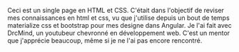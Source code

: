 Ceci est un single page en HTML et CSS. C'était dans l'objectif de reviser mes connaissances en html et css, vu que j'utilise depuis un bout de temps materialize css et bootstrap pour mes designe dans Angular.
Je l'ai fait avec DrcMind, un youtubeur chevronné en développement web. C'est un mentor que j'apprécie beaucoup, même si je ne l'ai pas encore rencontré.
